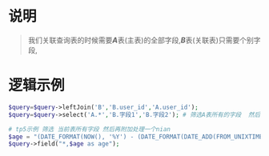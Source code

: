 # 说明

>我们关联查询表的时候需要***A***表(主表)的全部字段,***B***表(关联表)只需要个别字段,

# 逻辑示例

```php
$query=$query->leftJoin('B','B.user_id','A.user_id');
$query=$query->select('A.*','B.字段1','B.字段2'); # 筛选A表所有的字段  然后再筛选B表个别的字段

# tp5示例 筛选 当前表所有字段 然后再附加处理一个nian
$age = "(DATE_FORMAT(NOW(), '%Y') - (DATE_FORMAT(DATE_ADD(FROM_UNIXTIME(0), INTERVAL birth SECOND),'%Y')))";
$query->field("*,$age as age"); 
```

